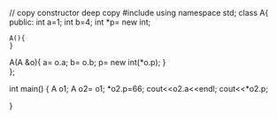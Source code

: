// copy constructor deep copy
#include <iostream>
using namespace std;
class A{
    public:
    int a=1;
    int b=4;
    int *p= new int;
    
    A(){
    }
    
  A(A &o){
      a= o.a;
      b= o.b;
      p= new int(*o.p);
  }  
};

int main() {
    A o1;
   A o2= o1;
   *o2.p=66;
   cout<<o2.a<<endl;
   cout<<*o2.p;
    
}
